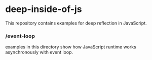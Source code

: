 # deep-inside-of-js

This repository contains examples for deep reflection in JavaScript.

### /event-loop

examples in this directory show how JavaScript runtime works asynchronously with event loop.
